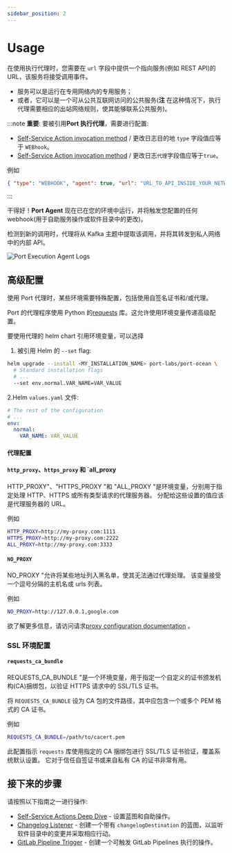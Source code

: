 ```yaml
---
sidebar_position: 2
---
```


# Usage

在使用执行代理时，您需要在 `url` 字段中提供一个指向服务(例如 REST API)的 URL，该服务将接受调用事件。

* 服务可以是运行在专用网络内的专用服务；
* 或者，它可以是一个可从公共互联网访问的公共服务(**注** 在这种情况下，执行代理需要相应的出站网络规则，使其能够联系公共服务)。

:::note 
**重要**:  要被引用**Port 执行代理**，需要进行配置: 

<!-- TODO: add back the URLs here for changelog destination -->

* [Self-Service Action invocation method](/create-self-service-experiences/self-service-actions-deep-dive/self-service-actions-deep-dive.md#invocation-method-structure-fields) / 更改日志目的地 `type` 字段值应等于 `WEBhook`。
* [Self-Service Action invocation method](/create-self-service-experiences/self-service-actions-deep-dive/self-service-actions-deep-dive.md#invocation-method-structure-fields) / 更改日志`代理`字段值应等于`true`。

例如

```json showLineNumbers
{ "type": "WEBHOOK", "agent": true, "url": "URL_TO_API_INSIDE_YOUR_NETWORK" }
```

:::

干得好！**Port Agent** 现在已在您的环境中运行，并将触发您配置的任何 webhook(用于自助服务操作或软件目录中的更改)。

检测到新的调用时，代理将从 Kafka 主题中提取该调用，并将其转发到私人网络中的内部 API。

![Port Execution Agent Logs](/img/self-service-actions/port-execution-agent/portAgentLogs.png)

## 高级配置

使用 Port 代理时，某些环境需要特殊配置，包括使用自签名证书和/或代理。

Port 的代理程序使用 Python 的[requests](https://requests.readthedocs.io/en/latest/) 库。这允许使用环境变量传递高级配置。

要使用代理的 helm chart 引用环境变量，可以选择

1. 被引用 Helm 的 `--set` flag: 

```sh showLineNumbers
helm upgrade --install <MY_INSTALLATION_NAME> port-labs/port-ocean \
  # Standard installation flags
  # ...
  --set env.normal.VAR_NAME=VAR_VALUE
```

2.Helm `values.yaml` 文件: 

```yaml showLineNumbers
# The rest of the configuration
# ...
env:
  normal:
    VAR_NAME: VAR_VALUE
```

#### 代理配置

#### `http_proxy`、`https_proxy` 和 `all_proxy

HTTP_PROXY"、"HTTPS_PROXY "和 "ALL_PROXY "是环境变量，分别用于指定处理 HTTP、HTTPS 或所有类型请求的代理服务器。 分配给这些设置的值应该是代理服务器的 URL。

例如

```sh showLineNumbers
HTTP_PROXY=http://my-proxy.com:1111
HTTPS_PROXY=http://my-proxy.com:2222
ALL_PROXY=http://my-proxy.com:3333
```

#### `NO_PROXY`

NO_PROXY "允许将某些地址列入黑名单，使其无法通过代理处理。 该变量接受一个逗号分隔的主机名或 urls 列表。

例如

```sh showLineNumbers
NO_PROXY=http://127.0.0.1,google.com
```

欲了解更多信息，请访问请求[proxy configuration documentation](https://requests.readthedocs.io/en/latest/user/advanced/#proxies) 。

### SSL 环境配置

#### `requests_ca_bundle`

REQUESTS_CA_BUNDLE "是一个环境变量，用于指定一个自定义的证书颁发机构(CA)捆绑包，以验证 HTTPS 请求中的 SSL/TLS 证书。

将 `REQUESTS_CA_BUNDLE` 设为 CA 包的文件路径，其中应包含一个或多个 PEM 格式的 CA 证书。

例如

```sh
REQUESTS_CA_BUNDLE=/path/to/cacert.pem
```

此配置指示 `requests` 库使用指定的 CA 捆绑包进行 SSL/TLS 证书验证，覆盖系统默认设置。 它对于信任自签证书或来自私有 CA 的证书非常有用。

## 接下来的步骤

请按照以下指南之一进行操作: 

* [Self-Service Actions Deep Dive](/create-self-service-experiences/self-service-actions-deep-dive/self-service-actions-deep-dive.md) - 设置蓝图和自助操作。
* [Changelog Listener](/create-self-service-experiences/setup-backend/webhook/examples/changelog-listener.md) - 创建一个带有 `changelogDestination` 的蓝图，以监听软件目录中的变更并采取相应行动。
* [GitLab Pipeline Trigger](/create-self-service-experiences/setup-backend/gitlab-pipeline/gitlab-pipeline.md) - 创建一个可触发 GitLab Pipelines 执行的操作。
